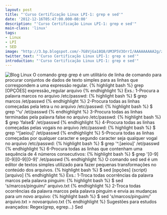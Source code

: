 ```yaml
---
layout: post
title: "'Curso Certificação Linux LPI-1: grep e sed'"
date: '2012-12-16T05:47:00.000-08:00'
description: "'Curso Certificação Linux LPI-1: grep e sed'"
main-class: 'linux'
tags:
- Linux
- LPI
- SED
image: "http://3.bp.blogspot.com/-7G8VjGa18Q8/UM3P5V3OrrI/AAAAAAAAA2g/zDQntl4STqA/s72-c/sed%2Be%2Bgrep.gif"
twitter_text: "'Curso Certificação Linux LPI-1: grep e sed'"
introduction: "'Curso Certificação Linux LPI-1: grep e sed'"
---
```

![Blog Linux](http://3.bp.blogspot.com/-7G8VjGa18Q8/UM3P5V3OrrI/AAAAAAAAA2g/zDQntl4STqA/s320/sed%2Be%2Bgrep.gif "Blog Linux")
O comando grep
grep é um utilitário de linha de comando para procurar conjuntos de dados de texto simples para as linhas que correspondem a uma expressão regular.
{% highlight bash %}
grep [OPÇÕES] expressão_regular arquivo
{% endhighlight %}
Exs.:
1-Procura a palavra marcos no arquivo /etc/passwd:
{% highlight bash %}
$ grep marcos /et/passwd
{% endhighlight %}
2-Procura todas as linhas começadas pela letra u no arquivo /etc/passwd:
{% highlight bash %}
$ grep '^u' /et/passwd
{% endhighlight %}
3-Procura todas as linhas terminadas pela palavra false no arquivo /etc/passwd:
{% highlight bash %}
$ grep 'false$' /et/passwd
{% endhighlight %}
4-Procura todas as linhas começadas pelas vogais no arquivo /etc/passwd:
{% highlight bash %}
$ grep '^[aeiou]' /et/passwd
{% endhighlight %}
5-Procura todas as linhas começadas por qualquer caracter e segundo caracter seja qualquer vogal no arquivo /etc/passwd:
{% highlight bash %}
$ grep '^.[aeiou]' /et/passwd
{% endhighlight %}
6-Procura todas as linhas que contenham uma sequência de 4 números consecutivos:
{% highlight bash %}
$ grep '[0-9][0-9][0-9][0-9]' /et/passwd
{% endhighlight %}
O comando sed
sed é um editor de textos simples utilizado para fazer pequenas transformações no conteúdo dos arquivos.
{% highlight bash %}
$ sed [opções] {script} [arquivo]
{% endhighlight %}
Exs.:
1-Troca todas ocorrências da palavra marcos pela palavra pinguim:
{% highlight bash %}
$ sed 's/marcos/pinguim/' arquivo.txt
{% endhighlight %}
2-Troca todas ocorrências da palavra marcos pela palavra pinguim e envia as mudanças para um novo arquivo:
{% highlight bash %}
$ sed 's/marcos/pinguim/' arquivo.txt > novoarquivo.txt
{% endhighlight %}
Sugestões para estudos avançados: 
Regex(grep, egrep...)
Sed
